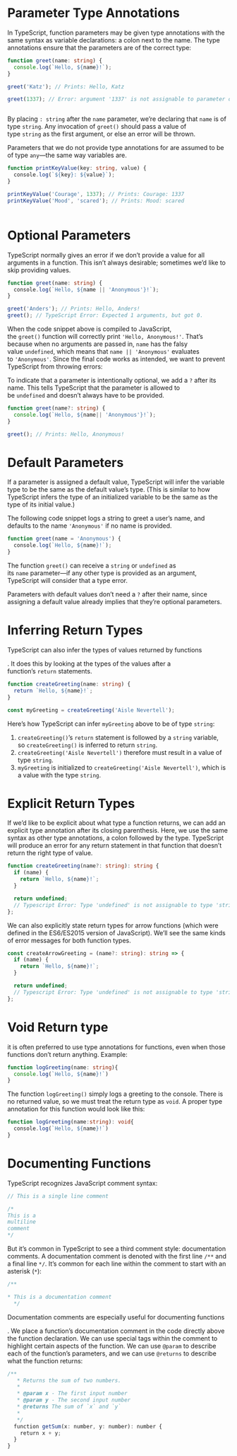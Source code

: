 # Parameter Type Annotations

In TypeScript, function parameters may be given type annotations with the same syntax as variable declarations: a colon next to the name. The type annotations ensure that the parameters are of the correct type:

```ts
function greet(name: string) {
  console.log(`Hello, ${name}!`);
}

greet('Katz'); // Prints: Hello, Katz  

greet(1337); // Error: argument '1337' is not assignable to parameter of type 'string'



```

By placing `: string` after the `name` parameter, we’re declaring that `name` is of type `string`. Any invocation of `greet()` should pass a value of type `string` as the first argument, or else an error will be thrown.

Parameters that we do not provide type annotations for are assumed to be of type `any`—the same way variables are.

```ts
function printKeyValue(key: string, value) {  
  console.log(`${key}: ${value}`);  
}  

printKeyValue('Courage', 1337); // Prints: Courage: 1337  
printKeyValue('Mood', 'scared'); // Prints: Mood: scared



```

# Optional Parameters

TypeScript normally gives an error if we don’t provide a value for all arguments in a function. This isn’t always desirable; sometimes we’d like to skip providing values.

```ts
function greet(name: string) {  
  console.log(`Hello, ${name || 'Anonymous'}!`);  
}  

greet('Anders'); // Prints: Hello, Anders!  
greet(); // TypeScript Error: Expected 1 arguments, but got 0.

```

When the code snippet above is compiled to JavaScript, the `greet()` function will correctly print `'Hello, Anonymous!'`. That’s because when no arguments are passed in, `name` has the falsy value `undefined`, which means that `name || 'Anonymous'` evaluates to `'Anonymous'`. Since the final code works as intended, we want to prevent TypeScript from throwing errors:

To indicate that a parameter is intentionally optional, we add a `?` after its name. This tells TypeScript that the parameter is allowed to be `undefined` and doesn’t always have to be provided.

```ts
function greet(name?: string) {
  console.log(`Hello, ${name|| 'Anonymous'}!`);
}

greet(); // Prints: Hello, Anonymous!

```

# Default Parameters

If a parameter is assigned a default value, TypeScript will infer the variable type to be the same as the default value’s type. (This is similar to how TypeScript infers the type of an initialized variable to be the same as the type of its initial value.)

The following code snippet logs a string to greet a user’s name, and defaults to the name `'Anonymous'` if no name is provided.

```ts
function greet(name = 'Anonymous') {  
  console.log(`Hello, ${name}!`);  
}
```

The function `greet()` can receive a `string` or `undefined` as its `name` parameter—if any other type is provided as an argument, TypeScript will consider that a type error.



Parameters with default values don’t need a `?` after their name, since assigning a default value already implies that they’re optional parameters.

# Inferring Return Types

TypeScript can also infer the types of values returned by functions

. It does this by looking at the types of the values after a function’s `return` statements.

```ts
function createGreeting(name: string) {  
  return `Hello, ${name}!`;  
}  

const myGreeting = createGreeting('Aisle Nevertell');

```

Here’s how TypeScript can infer `myGreeting` above to be of type `string`:

1. `createGreeting()`’s `return` statement is followed by a `string` variable, so `createGreeting()` is inferred to return `string`.
2. `createGreeting('Aisle Nevertell')` therefore must result in a value of type `string`.
3. `myGreeting` is initialized to `createGreeting('Aisle Nevertell')`, which is a value with the type `string`.

# Explicit Return Types

If we’d like to be explicit about what type a function returns, we can add an explicit type annotation after its closing parenthesis. Here, we use the same syntax as other type annotations, a colon followed by the type. TypeScript will produce an error for any return statement in that function that doesn’t return the right type of value.

```ts
function createGreeting(name?: string): string {
  if (name) {
    return `Hello, ${name}!`;
  }

  return undefined;
  // Typescript Error: Type 'undefined' is not assignable to type 'string'.
};

```

We can also explicitly state return types for arrow functions (which were defined in the ES6/ES2015 version of JavaScript). We’ll see the same kinds of error messages for both function types.

```ts
const createArrowGreeting = (name?: string): string => {
  if (name) {
    return `Hello, ${name}!`;
  }

  return undefined;
  // Typescript Error: Type 'undefined' is not assignable to type 'string'.
};

```

# Void Return type

it is often preferred to use type annotations for functions, even when those functions don’t return anything. Example:

```ts
function logGreeting(name: string){
  console.log(`Hello, ${name}!`)
}
```

The function `logGreeting()` simply logs a greeting to the console. There is no returned value, so we must treat the return type as `void`. A proper type annotation for this function would look like this:

```ts
function logGreeting(name:string): void{  
  console.log(`Hello, ${name}!`)  
}
```

# Documenting Functions

TypeScript recognizes JavaScript comment syntax:

```ts
// This is a single line comment  

/*  
This is a   
multiline  
comment  
*/

```

But it’s common in TypeScript to see a third comment style: documentation comments. A documentation comment is denoted with the first line `/**` and a final line `*/`. It’s common for each line within the comment to start with an asterisk (`*`):

```ts
/**  

* This is a documentation comment  
  */

```

Documentation comments are especially useful for documenting functions

. We place a function’s documentation comment in the code directly above the function declaration. We can use special tags within the comment to highlight certain aspects of the function. We can use `@param` to describe each of the function’s parameters, and we can use `@returns` to describe what the function returns:

```js
/**  
   * Returns the sum of two numbers.  
   *  
   * @param x - The first input number  
   * @param y - The second input number  
   * @returns The sum of `x` and `y`  
   *  
   */  
  function getSum(x: number, y: number): number {  
    return x + y;  
  }  
}  
```


